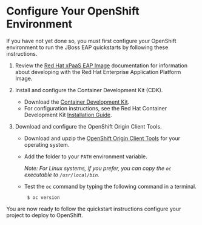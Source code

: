 Configure Your OpenShift Environment
===============

If you have not yet done so, you must first configure your OpenShift environment to run the JBoss EAP quickstarts by following these instructions.

1. Review the [Red Hat xPaaS EAP Image](https://access.redhat.com/documentation/en/red-hat-xpaas/version-0/red-hat-xpaas-eap-image/) documentation for information about developing with the Red Hat Enterprise Application Platform Image.

2. Install and configure the Container Development Kit (CDK).

    * Download the [Container Development Kit](http://developers.redhat.com/products/cdk/download/).
    * For configuration instructions, see the Red Hat Container Development Kit [Installation Guide](https://access.redhat.com/documentation/en/red-hat-container-development-kit/2.1/paged/installation-guide/).

3. Download and configure the OpenShift Origin Client Tools.

    * Download and upzip the [OpenShift Origin Client Tools](https://github.com/openshift/origin/releases/latest) for your operating system.
    * Add the folder to your `PATH` environment variable.
    
      _Note: For Linux systems, if you prefer, you can copy the `oc` executable to `/usr/local/bin`._
          
    * Test the `oc` command by typing the following command in a terminal.

           $ oc version

You are now ready to follow the quickstart instructions configure your project to deploy to OpenShift. 


